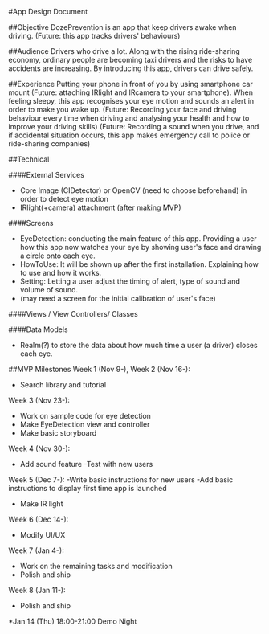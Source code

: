 #App Design Document


##Objective
DozePrevention is an app that keep drivers awake when driving. 
(Future: this app tracks drivers' behaviours)

##Audience
Drivers who drive a lot. Along with the rising ride-sharing economy, ordinary people are becoming taxi drivers and the risks to have accidents are increasing. By introducing this app, drivers can drive safely. 

##Experience
Putting your phone in front of you by using smartphone car mount (Future: attaching IRlight and IRcamera to your smartphone). 
When feeling sleepy, this app recognises your eye motion and sounds an alert in order to make you wake up. 
(Future: Recording your face and driving behaviour every time when driving and analysing your health and how to improve your driving skills)
(Future: Recording a sound when you drive, and if accidental situation occurs, this app makes emergency call to police or ride-sharing companies)

##Technical

####External Services
- Core Image (CIDetector) or OpenCV (need to choose beforehand) in order to detect eye motion 
- IRlight(+camera) attachment (after making MVP)

####Screens
- EyeDetection: conducting the main feature of this app. Providing a user how this app now watches your eye by showing user's face and drawing a circle onto each eye.
- HowToUse: It will be shown up after the first installation. Explaining how to use and how it works.
- Setting: Letting a user adjust the timing of alert, type of sound and volume of sound.
- (may need a screen for the initial calibration of user's face)

####Views / View Controllers/ Classes

####Data Models
- Realm(?) to store the data about how much time a user (a driver) closes each eye.

##MVP Milestones
Week 1 (Nov 9-), Week 2 (Nov 16-): 
- Search library and tutorial

Week 3 (Nov 23-): 
- Work on sample code for eye detection
- Make EyeDetection view and controller
- Make basic storyboard

Week 4 (Nov 30-): 
- Add sound feature
-Test with new users

Week 5 (Dec 7-):
-Write basic instructions for new users
-Add basic instructions to display first time app is launched
- Make IR light

Week 6 (Dec 14-):
- Modify UI/UX

Week 7 (Jan 4-):
- Work on the remaining tasks and modification
- Polish and ship

Week 8 (Jan 11-):
- Polish and ship

*Jan 14 (Thu) 18:00-21:00 Demo Night
